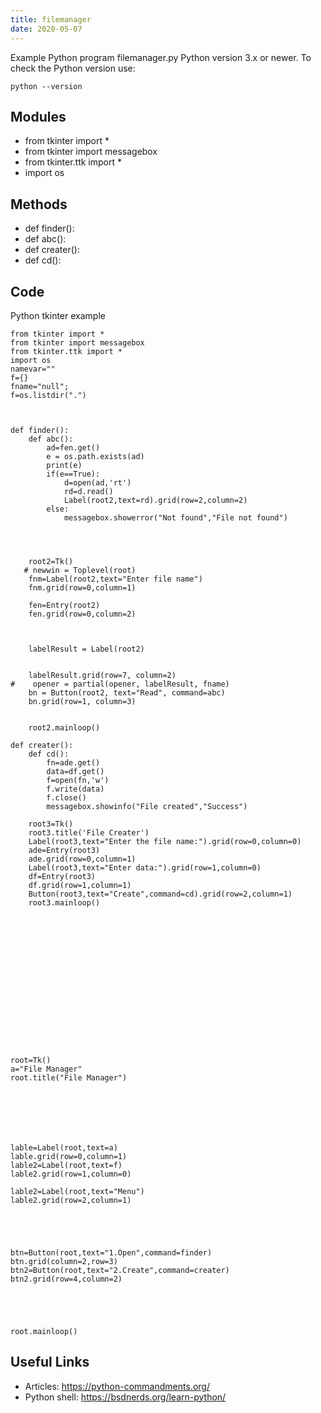 ```yaml
---
title: filemanager
date: 2020-05-07
---
```

Example Python program filemanager.py
Python version 3.x or newer.
To check the Python version use:

    python --version

## Modules

* from tkinter import *
* from tkinter import messagebox
* from tkinter.ttk import *
* import os

## Methods

* def finder():
* def abc():
* def creater():
* def cd():

## Code

Python tkinter example

    
    from tkinter import *
    from tkinter import messagebox
    from tkinter.ttk import *
    import os
    namevar=""
    f={}
    fname="null";
    f=os.listdir(".")
    
    
    
    def finder():
        def abc():
            ad=fen.get()
            e = os.path.exists(ad)
            print(e)
            if(e==True):
                d=open(ad,'rt')
                rd=d.read()
                Label(root2,text=rd).grid(row=2,column=2)
            else:
                messagebox.showerror("Not found","File not found")
    
    
    
    
        root2=Tk()
       # newwin = Toplevel(root)
        fnm=Label(root2,text="Enter file name")
        fnm.grid(row=0,column=1)
    
        fen=Entry(root2)
        fen.grid(row=0,column=2)
    
    
    
        labelResult = Label(root2)
    
    
        labelResult.grid(row=7, column=2)
    #    opener = partial(opener, labelResult, fname)
        bn = Button(root2, text="Read", command=abc)
        bn.grid(row=1, column=3)
    
    
        root2.mainloop()
    
    def creater():
        def cd():
            fn=ade.get()
            data=df.get()
            f=open(fn,'w')
            f.write(data)
            f.close()
            messagebox.showinfo("File created","Success")
    
        root3=Tk()
        root3.title('File Creater')
        Label(root3,text="Enter the file name:").grid(row=0,column=0)
        ade=Entry(root3)
        ade.grid(row=0,column=1)
        Label(root3,text="Enter data:").grid(row=1,column=0)
        df=Entry(root3)
        df.grid(row=1,column=1)
        Button(root3,text="Create",command=cd).grid(row=2,column=1)
        root3.mainloop()
    
    
    
    
    
    
    
    
    
    
    
    
    
    
    
    
    
    root=Tk()
    a="File Manager"
    root.title("File Manager")
    
    
    
    
    
    
    
    lable=Label(root,text=a)
    lable.grid(row=0,column=1)
    lable2=Label(root,text=f)
    lable2.grid(row=1,column=0)
    
    lable2=Label(root,text="Menu")
    lable2.grid(row=2,column=1)
    
    
    
    
    
    btn=Button(root,text="1.Open",command=finder)
    btn.grid(column=2,row=3)
    btn2=Button(root,text="2.Create",command=creater)
    btn2.grid(row=4,column=2)
    
    
    
    
    
    root.mainloop()
    

## Useful Links

- Articles: https://python-commandments.org/
- Python shell: https://bsdnerds.org/learn-python/
